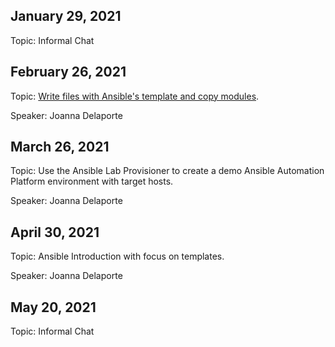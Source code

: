 ## January 29, 2021
Topic: Informal Chat

## February 26, 2021
Topic: [Write files with Ansible's template and copy modules](http://joanna.delaporte.us/2021_AnsibleFiles.html).

Speaker: Joanna Delaporte

## March 26, 2021
Topic: Use the Ansible Lab Provisioner to create a demo Ansible Automation Platform environment with target hosts.

Speaker: Joanna Delaporte

## April 30, 2021
Topic: Ansible Introduction with focus on templates.

Speaker: Joanna Delaporte

## May 20, 2021
Topic: Informal Chat
